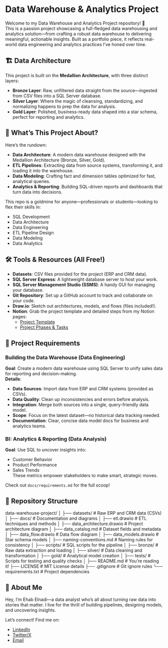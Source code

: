 # Data Warehouse & Analytics Project
Welcome to my Data Warehouse and Analytics Project repository! 🎉  
This is a passion project showcasing a full-fledged data warehousing and analytics solution—from crafting a robust data warehouse to delivering meaningful, actionable insights. Built as a portfolio piece, it reflects real-world data engineering and analytics practices I’ve honed over time.

## 🏗️ Data Architecture
This project is built on the **Medallion Architecture**, with three distinct layers:  
- **Bronze Layer**: Raw, unfiltered data straight from the source—ingested from CSV files into a SQL Server database.  
- **Silver Layer**: Where the magic of cleansing, standardizing, and normalizing happens to prep the data for analysis.  
- **Gold Layer**: Polished, business-ready data shaped into a star schema, perfect for reporting and analytics.

## 📖 What’s This Project About?
Here’s the rundown:  
- **Data Architecture**: A modern data warehouse designed with the Medallion Architecture (Bronze, Silver, Gold).  
- **ETL Pipelines**: Extracting data from source systems, transforming it, and loading it into the warehouse.  
- **Data Modeling**: Crafting fact and dimension tables optimized for fast, analytical queries.  
- **Analytics & Reporting**: Building SQL-driven reports and dashboards that turn data into decisions.  

This repo is a goldmine for anyone—professionals or students—looking to flex their skills in:  
- SQL Development  
- Data Architecture  
- Data Engineering  
- ETL Pipeline Design  
- Data Modeling  
- Data Analytics  

## 🛠️ Tools & Resources (All Free!)  
- **Datasets**: CSV files provided for the project (ERP and CRM data).  
- **SQL Server Express**: A lightweight database server to host your work.  
- **SQL Server Management Studio (SSMS)**: A handy GUI for managing your database.  
- **Git Repository**: Set up a GitHub account to track and collaborate on your code.  
- **Draw.io**: Sketch out architectures, models, and flows (files included!).  
- **Notion**: Grab the project template and detailed steps from my Notion pages:  
  - [Project Template](https://notion.so)  
  - [Project Phases & Tasks](https://notion.so)  

## 🚀 Project Requirements
### Building the Data Warehouse (Data Engineering)  
**Goal**: Create a modern data warehouse using SQL Server to unify sales data for reporting and decision-making.  
**Details**:  
- **Data Sources**: Import data from ERP and CRM systems (provided as CSVs).  
- **Data Quality**: Clean up inconsistencies and errors before analysis.  
- **Integration**: Merge both sources into a single, query-friendly data model.  
- **Scope**: Focus on the latest dataset—no historical data tracking needed.  
- **Documentation**: Clear, concise data model docs for business and analytics teams.  

### BI: Analytics & Reporting (Data Analysis)  
**Goal**: Use SQL to uncover insights into:  
- Customer Behavior  
- Product Performance  
- Sales Trends  
These metrics empower stakeholders to make smart, strategic moves.  

Check out `docs/requirements.md` for the full scoop!

## 📂 Repository Structure
data-warehouse-project/
│
├── datasets/                   # Raw ERP and CRM data (CSVs)
│
├── docs/                       # Documentation and diagrams
│   ├── etl.drawio             # ETL techniques and methods
│   ├── data_architecture.drawio # Project architecture diagram
│   ├── data_catalog.md        # Dataset fields and metadata
│   ├── data_flow.drawio       # Data flow diagram
│   ├── data_models.drawio     # Star schema models
│   ├── naming-conventions.md  # Naming rules for consistency
│
├── scripts/                    # SQL scripts for the pipeline
│   ├── bronze/                # Raw data extraction and loading
│   ├── silver/                # Data cleaning and transformation
│   ├── gold/                  # Analytical model creation
│
├── tests/                      # Scripts for testing and quality checks
│
├── README.md                   # You’re reading it!
├── LICENSE                     # MIT License details
├── .gitignore                  # Git ignore rules
└── requirements.txt            # Project dependencies



## 🌟 About Me
Hey, I’m Ehab Elnadi—a data analyst who’s all about turning raw data into stories that matter. I live for the thrill of building pipelines, designing models, and uncovering insights.  

Let’s connect! Find me on:  
- [LinkedIn](https://linkedin.com/in/ehab-elnadi)  
- [Twitter/X](https://twitter.com/ehab_elnadi)  
- [Email](mailto:ehab.elnadi@example.com)  
